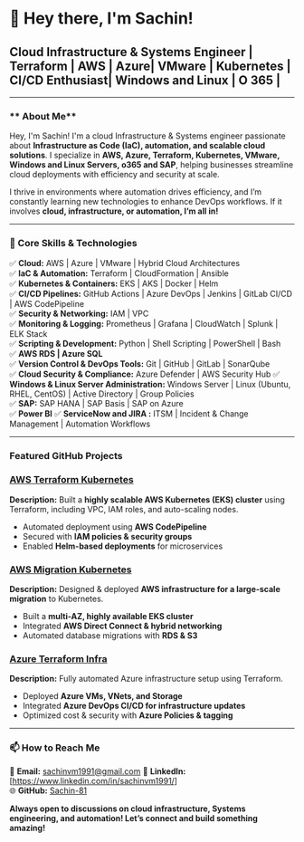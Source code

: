 # 👋 Hey there, I'm Sachin!
## Cloud Infrastructure & Systems Engineer | Terraform | AWS | Azure| VMware | Kubernetes | CI/CD Enthusiast| Windows and Linux | O 365 |

---

### ** About Me**

Hey, I'm Sachin! I'm a cloud Infrastructure & Systems engineer passionate about **Infrastructure as Code (IaC), automation, and scalable cloud solutions**. I specialize in **AWS, Azure, Terraform, Kubernetes, VMware, Windows and Linux Servers, o365 and SAP**, helping businesses streamline cloud deployments with efficiency and security at scale. 

I thrive in environments where automation drives efficiency, and I’m constantly learning new technologies to enhance DevOps workflows. If it involves **cloud, infrastructure, or automation, I’m all in!** 

---

### **🔧 Core Skills & Technologies**
✅ **Cloud:** AWS | Azure | VMware | Hybrid Cloud Architectures  
✅ **IaC & Automation:** Terraform | CloudFormation | Ansible  
✅ **Kubernetes & Containers:** EKS | AKS | Docker | Helm  
✅ **CI/CD Pipelines:** GitHub Actions | Azure DevOps | Jenkins | GitLab CI/CD | AWS CodePipeline  
✅ **Security & Networking:** IAM | VPC  
✅ **Monitoring & Logging:** Prometheus | Grafana | CloudWatch | Splunk | ELK Stack  
✅ **Scripting & Development:** Python | Shell Scripting | PowerShell | Bash  
✅ **AWS RDS | Azure SQL**  
✅ **Version Control & DevOps Tools:** Git | GitHub | GitLab | SonarQube  
✅ **Cloud Security & Compliance:** Azure Defender | AWS Security Hub 
✅ **Windows & Linux Server Administration:** Windows Server | Linux (Ubuntu, RHEL, CentOS) | Active Directory | Group Policies  
✅ **SAP:** SAP HANA | SAP Basis | SAP on Azure  
✅ **Power BI**
✅ **ServiceNow and JIRA :** ITSM | Incident & Change Management | Automation Workflows  

---

### **Featured GitHub Projects**

### [AWS Terraform Kubernetes](https://github.com/Sachin-81/AWS-Terraform-Kubernetes)
**Description:** Built a **highly scalable AWS Kubernetes (EKS) cluster** using Terraform, including VPC, IAM roles, and auto-scaling nodes. 
- Automated deployment using **AWS CodePipeline**  
- Secured with **IAM policies & security groups**  
- Enabled **Helm-based deployments** for microservices  

### [AWS Migration Kubernetes](https://github.com/Sachin-81/AWS-Migration-Kubernetes)
**Description:** Designed & deployed **AWS infrastructure for a large-scale migration** to Kubernetes. 
- Built a **multi-AZ, highly available EKS cluster**  
- Integrated **AWS Direct Connect & hybrid networking**  
- Automated database migrations with **RDS & S3**  

### [Azure Terraform Infra](https://github.com/Sachin-81/Azure-Terraform-Infra)
**Description:** Fully automated Azure infrastructure setup using Terraform. 
- Deployed **Azure VMs, VNets, and Storage**  
- Integrated **Azure DevOps CI/CD for infrastructure updates**  
- Optimized cost & security with **Azure Policies & tagging**  

---

### **📫 How to Reach Me**
📩 **Email:** sachinvm1991@gmail.com
💼 **LinkedIn:** [https://www.linkedin.com/in/sachinvm1991/]  
🌐 **GitHub:** [Sachin-81](https://github.com/Sachin-81)  

 **Always open to discussions on cloud infrastructure, Systems engineering, and automation! Let’s connect and build something amazing!** 
